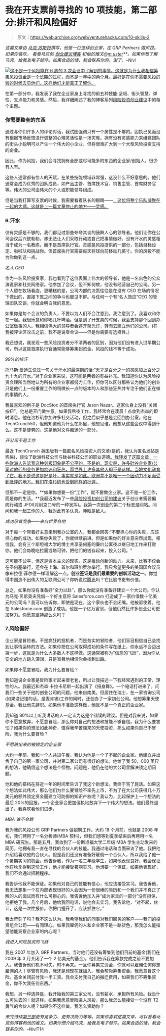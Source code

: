 # 我在开支票前寻找的 10 项技能，第二部分:排汗和风险偏好

> 原文：<https://web.archive.org/web/venturehacks.com/10-skills-2>

*这篇文章由* *[马克·苏斯特](https://web.archive.org/web/20221128055041/http://www.bothsidesofthetable.com/)撰写，他是一位连续创业家，在 GRP Partners* *做风投。如果你喜欢，* *看看马克的* *[创业建议博客](https://web.archive.org/web/20221128055041/http://www.bothsidesofthetable.com/)* *和他的推文@[m uster](https://web.archive.org/web/20221128055041/http://twitter.com/Msuster)**。如果你想了解马克，给我发电子邮件。如果合适的话，我会联系你的。谢了。–Nivi*

[![](img/3a5bb5cab8894b171c946e9cd29cd231.png)这不是一个风投能在 6 周的 3 次会议中了解到的事情，这就是为什么我相信筹集风投资金是一个长期的过程，而不是一年中的两个月。最好是在你不需要风投的钱的时候去见他们，这样他们才能真正了解你。](https://web.archive.org/web/20221128055041/http://www.bothsidesofthetable.com/)

在第一部分中，我发表了我在企业家身上寻找的前五种技能:坚韧、街头智慧、弹性、支点能力和灵感。然后，我详细阐述了我的博客系列[风险投资创业建议](https://web.archive.org/web/20221128055041/http://www.bothsidesofthetable.com/entrepreneur-dna/)中的每个主题。

### 你需要整套的东西

通过与你们许多人的评论对话，我试图强调只有一个属性是不够的。固执己见而没有根据市场反馈进行调整的心理灵活性是一场灾难。拥有没有灵感能力来组建团队的街头小聪明可以产生一个伟大的小企业，但将很难扩大到一个大型风险投资支持的企业。

因此，作为风投，我们会寻找拥有全部或尽可能多的东西的企业家/创始人。很少有人有。

这些人通常都有惊人的天赋，在某些技能领域非常强，这没什么不好意思的。他们通常会成为优秀的团队成员，如产品主管、首席技术官、销售主管、首席财务官等。伟大的公司由伟大的个人或职能领导组成。

但是当我打算写支票的时候，我需要看着队长的眼睛——[，这位将整个乐队凝聚在一起的大师。这就是上一篇文章停止的地方——灵感。](https://web.archive.org/web/20221128055041/http://www.bothsidesofthetable.com/2009/12/19/what-makes-an-entrepreneur-511-inspiration/)

### 6.汗水

仅有灵感是不够的。我们都见过那些夸夸其谈的鼓舞人心的领导者。他们让你在公司会议后兴致勃勃，却无法让人们采取行动或自己把事情做好。没有汗水的灵感相当于成为一名教练，而不是首席执行官。灵感是风投提供的一部分，包括目标设定、啦啦队和挑战你。但首席执行官需要每天将球向前移动几英寸。你的风投不能为你做到这一点。

*名人 CEO*

作为一名风险投资家，我也看到了这位表面上伟大的领导者，他是一名出色的公众演说家和社交网络家。他参加了会议，但不知何故，他没有经营自己的公司。另一个人留在牧场看店。更糟糕的是，公司内部的决策往往是在没有 CEO 在场的情况下做出的，直接下属之间的争斗也屡见不鲜。与任何一个有“名人效应”CEO 的管理团队交谈，你就会明白我的意思。

如果你是每个会议的负责人，不要以为人们不会注意到。我注意到了。我喜欢和你在一起。我很乐意和你喝几杯啤酒。但是到了开支票的时候，我会支持那个回到办公室做事的人。我相信伟大的领导者会避开聚光灯，转而去建立他们的公司。(在我被评论区攻击之前，我不是说零会议——但是你需要有选择性。)

我还想说，我发现一些风险投资者分不清两者的区别，因为他们没有进入过早期公司，所以这些首席执行官通常能够筹集到资金。风投的钱不等于成功。

*99%的排汗*

托马斯·爱迪生说过一句关于汗水的最深刻的话:“天才是百分之一的灵感加上百分之九十九的汗水。”对于企业家来说，这可能是两者的有益补充。我知道你认为风险投资会理所当然地认为所有的企业家都努力工作，但你可以区分那些认为他们的创业只是他们上一份重要工作的稍微长一点的版本的人和那些狂热并专注于他们正在做的事情的人。

我最喜欢的例子是 DocStoc 的首席执行官 Jason Nazar。这家伙身上没有“关闭按钮”。他总是开门做生意。如果我熬夜工作，我经常会在凌晨 1 点收到杰森的即时消息。他在洛杉矶参加许多社交活动，但之后似乎总是会回到办公室。他在 TechCrunch50，但他知道他为什么在那里，他想见谁，他想从这些会议中得到什么。这不是徒劳的。这是他对文件痴迷的一部分。

*开公司不是工作*

最近 TechCrunch 英国版有一篇匿名风险投资人的文章(是的，我认为匿名发帖是狗屎)，谈论了欧洲科技公司与硅谷科技公司的职业道德[。我转发了这篇文章，一些欧洲人告诉我这种刻板印象是不公平的。不是的。现实是，许多硅谷企业家/公司对他们的业务更加痴迷和狂热，而世界上许多其他人却不是这样。当地文化孕育了它。我不是说这是好是坏，事实就是如此。欧洲并不是唯一一个因动力不足而受到批评的地方。我们在洛杉矶也受到同样的批评。](https://web.archive.org/web/20221128055041/http://eu.techcrunch.com/2009/11/20/european-startups-need-to-work-as-hard-as-valley-ones-or-forget-it/)

但那不一定是你。**如果你想要一份“工作”，就不要做企业家。这不是一份工作，而是你的生活。**我最近发布了一些[风险投资初创公司的建议](https://web.archive.org/web/20221128055041/http://www.bothsidesofthetable.com/2009/11/19/what-makes-an-entrepreneur-four-lettersjfdi/)关于创业者需要偏向行动或 JFDI(对耐克口号的一种发挥)。我第一次创业的第二个标志是网站。问问和我一起工作的人，我对此有多认真。睡眠是敌人。

*成功孕育竞争——来自世界各地*

对于每一个带着好主意来到我办公室的人，我都会回答:“不要担心你的失败，应该担心你的成功。如果你失败了，你就继续前进。但是如果你的好主意突然出现，相信我，会有三个斯坦福大学的博士共享圣何塞的廉价公寓夜以继日地工作来打败你。他们会每晚吃拉面或塔可钟，把他们的钱存起来，投入公司。"

这可能不公平，但这是资本主义的现实。这是推动创新的动力。未来，比赛不仅会在圣何塞举行，还会在上海、首尔和班加罗尔举行。我只希望更多的美国国会议员像布拉德·菲尔德一样理解这一点。**创业签证是我们最重要的创新活动之一**。你觉得中国造不出伟大的互联网公司？你听说过[腾讯](https://web.archive.org/web/20221128055041/http://en.wikipedia.org/wiki/Tencent_QQ)吗？它比脸书更有价值。

总之，如果你没有准备好“全力以赴”，那么你就没有准备好建立一个大公司。你认为马克·贝尼奥夫凭借一个好主意将 Salesforce.com 打造成了一家价值数十亿美元的公司吗？我可以告诉你，即使是现在，这个家伙也不会闭嘴。他被驱使着。他在 Salesforce.com 创造了成功。他是一个亿万富翁，但他仍然比许多创业公司更加努力。你愿意坚持那么久吗？

### 7.风险偏好

企业家是冒险者。不是疯狂的投机者，而是务实的冒险者，他们盲目相信自己会找到让事情运转的方法。如果你把在公司取得成功的条件写在纸上，你永远不会迈出第一步，这就是为什么大多数人不这样做。这通常被称为“信念的飞跃”，因为你从安全的地方跳入深渊，只是盲目地相信你会找到出路。

如果你不愿意冒险，我为什么要冒险？

我知道说企业家是冒险家听起来很老套，所以让我描述一下我经常遇到的正常、理性的人。我最近和杰森·卡拉卡尼斯一起出演了《扭身舞》。一个电话打进来了，问我们一些关于他的创业公司的问题。他来自南美，但居住在瑞士，在一家咨询公司(如果没记错的话，是麦肯锡)工作的同时，还创办了一家初创公司。他想筹集天使基金。我让他先辞职。如果他不准备这样做，他就不是一个真正的企业家。

我知道 80%以上听我讲话的人一定认为这是个错误的建议。但是对我来说，如果你不愿意放弃，不愿意冒险，那么你对自己的想法和技能不够自信。我为什么要害怕？如果你的想法如此神奇，值得我辛苦赚来的天使投资，那么如果你自己不冒险，我为什么要冒险？

*不愿跳出来的被锁定的企业家*

大约一年前，我和一个人共进午餐，我认为他是一个了不起的企业家。他建立并出售了自己的第一家公司，并对第二家公司有很好的想法。他给了我 50，000 英尺的想法，他确信这个想法是个怪物。问题是，他仍在他的大公司里解决锁定期问题。

他和他的搭档在将近一年的时间里告诉了我这个新想法。我终于骂了屁话。如果这个想法如此伟大，那么他们为什么要冒险不率先上市，不为了在大公司获得几十万美元的额外锁定资金而建立可防御的知识产权呢？我认为，比起保护上一个想法的最后 20%的回报，一个企业家会更加偏执地放弃下一个伟大的想法。他们最终退出了。我喜欢看他们进步。

*MBA 谁不会跳*

我为我的风投公司 GRP Partners 做招聘工作。大约 18 个月前，也就是 2008 年初，我们聘用了一名分析师(MBA 预科)，但我们想等到夏季结束后再聘用一名 MBA 研究生。那是五月。我收到了一份斯坦福大学二年级 MBA 学生主动发来的简历。他拥有我一直在寻找的合伙人的技能。我通过电话和当面采访了他。我把他介绍给喜欢他的合伙人。但是我们还没有准备好雇佣一个合伙人，所以我给了他一个暑期实习的机会。他告诉我，作为一名二年级学生，如果他表现良好，我会保证他在秋季得到这份工作，他才能接受暑期实习。他想要一个保证，如果他表现好，我们不会通过招聘程序。

我告诉他我不能保证。如果他对自己的技能有信心，他应该接受实习。我告诉他，我无法想象一个在内部表现很好的人会因为一份很棒的简历和一个我们并不真正了解的人的面试而有什么可担心的。我告诉他加入并“成为家具的一部分”没有担保，他拒绝了我。几个月后，他给我回电话，说他会去实习。我告诉他，“对不起，伙计，这是一次性报价。你把门撞开了，应该抓住它。”

我太苛刻了吗？我不这么认为。我希望我们的同事对我们服务的客户——我们的投资组合公司——有同理心。如果我雇佣的人和企业家不是一路货色，那我怎么能指望他能洞察企业家的内心呢？

*我进入风险投资的飞跃*

我在 2007 年加入 GRP Partners，当时他们还没有筹集到他们目前的基金(我们在 2009 年 3 月关闭了一个 2 亿美元的基金)。他们告诉我在筹款完成之前不要加入。我告诉他们机不可失，时不再来。一旦你募集完资金，你就可以雇佣任何你想雇佣的人！尽管有风险，我还是想现在就加入。我会帮你筹集资金。我愿意冒这个险。基金关闭前付我一半工资。我会支付我自己的搬迁费用，如果我们不筹集资金，你不欠我任何东西。”

我想，另一种选择是，我开始我的第三家公司，没有薪水，承担所有风险。我没什么可失去的！就这样。如果我愿意冒险进入风投，那么我怎么能接受一个没有 T2 勇气的合伙人呢？如果你不这样做，我怎么资助你？

*未完待续[第三部](https://web.archive.org/web/20221128055041/http://venturehacks.com/articles/10-skills-3)更有竞争力、更有决断力等等。如果你喜欢这篇文章，可以看看马克的博客和他的推文。如果你想介绍马克，给我发电子邮件。如果合适的话，我会联系你的。–Nivi*T14